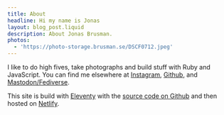 ```yaml
---
title: About
headline: Hi my name is Jonas
layout: blog_post.liquid
description: About Jonas Brusman.
photos:
  - 'https://photo-storage.brusman.se/DSCF0712.jpeg'
---
```


I like to do high fives, take photographs and build stuff with Ruby and JavaScript. You can find me elsewhere at [Instagram](https://www.instagram.com/himynameisjonas/), [Github](https://github.com/himynameisjonas), and [Mastodon/Fediverse](https://tacocat.space/@jonas).


This site is build with [Eleventy](https://www.11ty.dev) with the [source code on Github](https://github.com/himynameisjonas/jonas.brusman.se) and then hosted on [Netlify](https://www.netlify.com).

